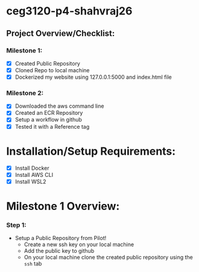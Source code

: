 # ceg3120-p4-shahvraj26
## Project Overview/Checklist:
### Milestone 1:
- [x] Created Public Repository
- [x] Cloned Repo to local machine
- [x] Dockerized my website using 127.0.0.1:5000 and index.html file 
### Milestone 2:
- [x] Downloaded the aws command line
- [x] Created an ECR Repository
- [x] Setup a workflow in github
- [x] Tested it with a Reference tag

# Installation/Setup Requirements:
- [x] Install Docker
- [x] Install AWS CLI
- [x] Install WSL2

# Milestone 1 Overview:
### Step 1:
- Setup a Public Repository from Pilot!
	- Create a new ssh key on your local machine
	- Add the public key to github
	- On your local machine clone the created public repository using the `ssh` tab 

